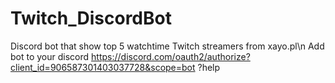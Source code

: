 # Twitch_DiscordBot
Discord bot that show top 5 watchtime Twitch streamers from xayo.pl\n
Add bot to your discord https://discord.com/oauth2/authorize?client_id=906587301403037728&scope=bot
?help
